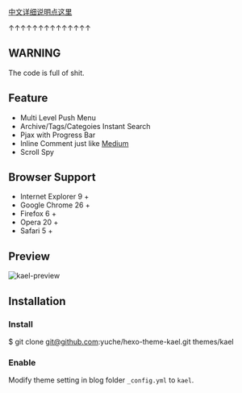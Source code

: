 [中文详细说明点这里](http://hexo.yuche.me/introducing-kael-customization/)

↑↑↑↑↑↑↑↑↑↑↑↑↑↑

## WARNING
The code is full of shit.

## Feature

 - Multi Level Push Menu 
 - Archive/Tags/Categoies Instant Search
 - Pjax with Progress Bar
 - Inline Comment just like [Medium](http://medium.com/)
 - Scroll Spy

## Browser Support

 - Internet Explorer 9 +
 - Google Chrome 26 +
 - Firefox 6 +
 - Opera 20 +
 - Safari 5 +

 
## Preview
![kael-preview][1]
 
## Installation

### Install

$ git clone git@github.com:yuche/hexo-theme-kael.git themes/kael

### Enable

Modify theme setting in blog folder `_config.yml` to `kael`.



  [1]: http://ww1.sinaimg.cn/large/650625begw1egigcsgddcg20z60iue81.gif
